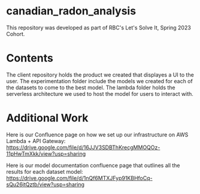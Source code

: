 # canadian_radon_analysis
This repository was developed as part of RBC's Let's Solve It, Spring 2023 Cohort.

# Contents
The client repository holds the product we created that displayes a UI to the user. The experimentation folder include the models we created for each of the datasets to come to the best model. The lambda folder holds the serverless architecture we used to host the model for users to interact with.

# Additional Work

Here is our Confluence page on how we set up our infrastructure on AWS Lambda + API Gateway: https://drive.google.com/file/d/16JJV3SDBThKrecgMMOQOz-11pHwTmXkk/view?usp=sharing

Here is our model documentation confluence page that outlines all the results for each dataset model: https://drive.google.com/file/d/1nQf6MTXJFyp91KBHfoCq-sQu26jtQztb/view?usp=sharing



